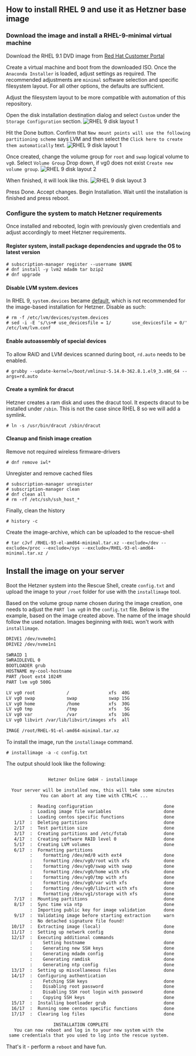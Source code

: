 ## How to install RHEL 9 and use it as Hetzner base image

### Download the image and install a RHEL-9-minimal virtual machine

Download the RHEL 9.1 DVD image from [Red Hat Customer Portal](https://access.redhat.com/downloads/content/479/ver=/rhel---9/9.1/x86_64/product-software)

Create a virtual machine and boot from the downloaded ISO. Once the `Anaconda Installer` is loaded, adjust settings as required. The recommended adjustments are `minimal` software selection and specific filesystem layout. For all other options, the defaults are sufficient.

Adjust the filesystem layout to be more compatible with automation of this repository.

Open the disk installation destination dialog and select `Custom` under the `Storage Configuration` section.
![RHEL 9 disk layout 1](../images/rhel9_disk-layout-1.png)

Hit the Done button. Confirm that `New mount points will use the following partitioning scheme` says LVM and then select the `Click here to create them automatically` text.
![RHEL 9 disk layout 1](../images/rhel9_disk-layout-2.png)

Once created, change the volume group for `root` and `swap` logical volume to `vg0`. Select `Volume Group` Drop down, if vg0 does not exist `Create new volume group`.
![RHEL 9 disk layout 2](../images/rhel9_disk-layout-3.png)

When finished, it will look like this.
![RHEL 9 disk layout 3](../images/rhel9_disk-layout-4.png)

Press Done. Accept changes. Begin Installation. Wait until the installation is finished and press reboot.

### Configure the system to match Hetzner requirements

Once installed and rebooted, login with previously given credentials and adjust accordingly to meet Hetzner requirements.

#### Register system, install package dependencies and upgrade the OS to latest version

```shell
# subscription-manager register --username $NAME
# dnf install -y lvm2 mdadm tar bzip2
# dnf upgrade
```

#### Disable LVM system.devices

In RHEL 9, `system.devices` became [default](https://access.redhat.com/documentation/en-us/red_hat_enterprise_linux/9/pdf/configuring_and_managing_logical_volumes/red_hat_enterprise_linux-9-configuring_and_managing_logical_volumes-en-us.pdf), which is not recommended for the image-based installation for Hetzner. Disable as such:

```shell
# rm -f /etc/lvm/devices/system.devices
# sed -i -E 's/\s+# use_devicesfile = 1/        use_devicesfile = 0/' /etc/lvm/lvm.conf
```

#### Enable autoassembly of special devices

To allow RAID and LVM devices scanned during boot, `rd.auto` needs to be enabled.

```shell
# grubby --update-kernel=/boot/vmlinuz-5.14.0-362.8.1.el9_3.x86_64 --args=rd.auto
```

#### Create a symlink for dracut

Hetzner creates a ram disk and uses the dracut tool. It expects dracut to be installed under `/sbin`. This is not the case since RHEL 8 so we will add a symlink.

```shell
# ln -s /usr/bin/dracut /sbin/dracut
```

#### Cleanup and finish image creation

Remove not required wireless firmware-drivers

```shell
# dnf remove iwl*
```

Unregister and remove cached files

```shell
# subscription-manager unregister
# subscription-manager clean
# dnf clean all
# rm -rf /etc/ssh/ssh_host_*
```

Finally, clean the history

```shell
# history -c
```

Create the image-archive, which can be uploaded to the rescue-shell

```shell
# tar cJvf /RHEL-93-el-amd64-minimal.tar.xz --exclude=/dev --exclude=/proc --exclude=/sys --exclude=/RHEL-93-el-amd64-minimal.tar.xz /
```

## Install the image on your server

Boot the Hetzner system into the Rescue Shell, create `config.txt` and upload the image to your `/root` folder for use with the `installimage` tool.

Based on the volume group name chosen during the image creation, one needs to adjust the `PART lvm vg0` in the `config.txt` file. Below is the example, based on the image created above. The name of the image should follow the used notation. Images beginning with `RHEL` won't work with `installimage`.

```txt
DRIVE1 /dev/nvme0n1
DRIVE2 /dev/nvme1n1

SWRAID 1
SWRAIDLEVEL 0
BOOTLOADER grub
HOSTNAME my-cool-hostname
PART /boot ext4 1024M
PART lvm vg0 500G

LV vg0 root            /               xfs  40G
LV vg0 swap            swap            swap 15G
LV vg0 home            /home           xfs  30G
LV vg0 tmp             /tmp            xfs   5G
LV vg0 var             /var            xfs  10G
LV vg0 libvirt /var/lib/libvirt/images xfs  all

IMAGE /root/RHEL-91-el-amd64-minimal.tar.xz
```

To install the image, run the `installimage` command.

```shell
# installimage -a -c config.txt
```

The output should look like the following:

```txt

                Hetzner Online GmbH - installimage

  Your server will be installed now, this will take some minutes
             You can abort at any time with CTRL+C ...

         :  Reading configuration                           done
         :  Loading image file variables                    done
         :  Loading centos specific functions               done
   1/17  :  Deleting partitions                             done
   2/17  :  Test partition size                             done
   3/17  :  Creating partitions and /etc/fstab              done
   4/17  :  Creating software RAID level 0                  done
   5/17  :  Creating LVM volumes                            done
   6/17  :  Formatting partitions
         :    formatting /dev/md/0 with ext4                done
         :    formatting /dev/vg0/root with xfs             done
         :    formatting /dev/vg0/swap with swap            done
         :    formatting /dev/vg0/home with xfs             done
         :    formatting /dev/vg0/tmp with xfs              done
         :    formatting /dev/vg0/var with xfs              done
         :    formatting /dev/vg0/libvirt with xfs          done
         :    formatting /dev/vg1/storage with xfs          done
   7/17  :  Mounting partitions                             done
   8/17  :  Sync time via ntp                               done
         :  Importing public key for image validation       done
   9/17  :  Validating image before starting extraction     warn
         :  No detached signature file found!
  10/17  :  Extracting image (local)                        done
  11/17  :  Setting up network config                       done
  12/17  :  Executing additional commands
         :    Setting hostname                              done
         :    Generating new SSH keys                       done
         :    Generating mdadm config                       done
         :    Generating ramdisk                            done
         :    Generating ntp config                         done
  13/17  :  Setting up miscellaneous files                  done
  14/17  :  Configuring authentication
         :    Fetching SSH keys                             done
         :    Disabling root password                       done
         :    Disabling SSH root login with password        done
         :    Copying SSH keys                              done
  15/17  :  Installing bootloader grub                      done
  16/17  :  Running some centos specific functions          done
  17/17  :  Clearing log files                              done

                  INSTALLATION COMPLETE
   You can now reboot and log in to your new system with the
 same credentials that you used to log into the rescue system.
```

That's it - perform a `reboot` and have fun.
